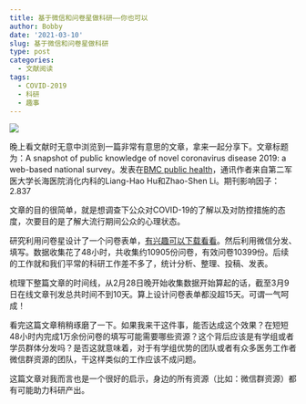 ```yaml
---
title: 基于微信和问卷星做科研——你也可以
author: Bobby
date: '2021-03-10'
slug: 基于微信和问卷星做科研
type: post
categories:
  - 文献阅读
tags:
  - COVID-2019
  - 科研
  - 趣事
---
```


![](/postimg/202103/2021-03-10_004730.png)

晚上看文献时无意中浏览到一篇非常有意思的文章，拿来一起分享下。文章标题为：A snapshot of public knowledge of novel coronavirus disease 2019: a web-based national survey。发表在[BMC public health](https://bmcpublichealth.biomedcentral.com/)，通讯作者来自第二军医大学长海医院消化内科的Liang-Hao Hu和Zhao-Shen Li。期刊影响因子：2.837

文章的目的很简单，就是想调查下公众对COVID-19的了解以及对防控措施的态度，次要目的是了解大流行期间公众的心理状态。

研究利用问卷星设计了一个问卷表单，[有兴趣可以下载看看](https://static-content.springer.com/esm/art%3A10.1186%2Fs12889-021-10495-4/MediaObjects/12889_2021_10495_MOESM1_ESM.docx)。然后利用微信分发、填写。数据收集花了48小时，共收集约10905份问卷，有效问卷10399份。后续的工作就和我们平常的科研工作差不多了，统计分析、整理、投稿、发表。

梳理下整篇文章的时间线，从2月28日晚开始收集数据开始算起的话，截至3月9日在线文章刊发总共时间不到10天。算上设计问卷表单都没超15天。可谓一气呵成！

看完这篇文章稍稍琢磨了一下。如果我来干这件事，能否达成这个效果？在短短48小时内完成1万余份问卷的填写可能需要哪些资源？这个背后应该是有学组或者学员群体分发吗？是否这就意味着，对于有学组优势的团队或者有众多医务工作者微信群资源的团队，干这样类似的工作应该不成问题。

这篇文章对我而言也是一个很好的启示，身边的所有资源（比如：微信群资源）都有可能助力科研产出。
